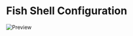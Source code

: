 # Fish Shell Configuration

![Preview](https://blog.upall.cn/wp-content/uploads/2020/01/fish_config_preview.png)

